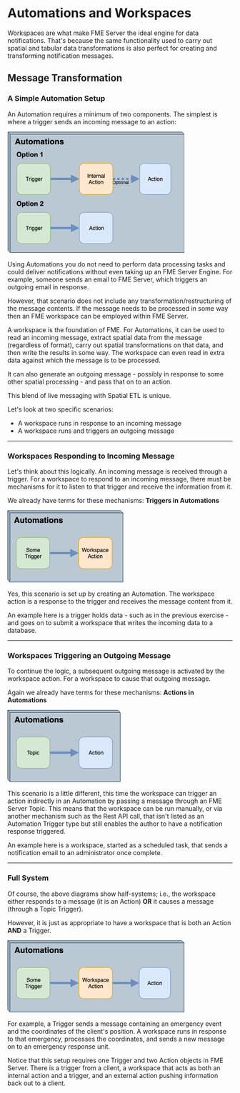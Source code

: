 # Automations and Workspaces

Workspaces are what make FME Server the ideal engine for data notifications. That's because the same functionality used to carry out spatial and tabular data transformations is also perfect for creating and transforming notification messages.


## Message Transformation ##

### A Simple Automation Setup ###

An Automation requires a minimum of two components. The simplest is where a trigger sends an incoming message to an action:

![](./Images/Img4.011.SimpleAutomationLayout.png)

Using Automations you do not need to perform data processing tasks and could deliver notifications without even taking up an FME Server Engine. For example, someone sends an email to FME Server, which triggers an outgoing email in response.

However, that scenario does not include any transformation/restructuring of the message contents. If the message needs to be processed in some way then an FME workspace can be employed within FME Server.

A workspace is the foundation of FME. For Automations, it can be used to read an incoming message, extract spatial data from the message (regardless of format), carry out spatial transformations on that data, and then write the results in some way. The workspace can even read in extra data against which the message is to be processed.

It can also generate an outgoing message - possibly in response to some other spatial processing - and pass that on to an action.

This blend of live messaging with Spatial ETL is unique.

Let's look at two specific scenarios:

- A workspace runs in response to an incoming message
- A workspace runs and triggers an outgoing message

---

### Workspaces Responding to Incoming Message ###

Let's think about this logically. An incoming message is received through a trigger. For a workspace to respond to an incoming message, there must be mechanisms for it to listen to that trigger and receive the information from it.

We already have terms for these mechanisms: **Triggers in Automations**

![](./Images/Img4.015.WorkspaceAction.png)

Yes, this scenario is set up by creating an Automation. The workspace action is a response to the trigger and receives the message content from it.

An example here is a trigger holds data - such as in the previous exercise - and goes on to submit a workspace that writes the incoming data to a database.

---

### Workspaces Triggering an Outgoing Message ###

To continue the logic, a subsequent outgoing message is activated by the workspace action. For a workspace to cause that outgoing message.

Again we already have terms for these mechanisms: **Actions in Automations**  

![](./Images/Img4.014.WorkspaceTriggerTopic.png)

This scenario is a little different, this time the workspace can trigger an action indirectly in an Automation by passing a message through an FME Server Topic. This means that the workspace can be run manually, or via another mechanism such as the Rest API call, that isn't listed as an Automation Trigger type but still enables the author to have a notification response triggered.

An example here is a workspace, started as a scheduled task, that sends a notification email to an administrator once complete.

---

### Full System ###

Of course, the above diagrams show half-systems; i.e., the workspace either responds to a message (it is an Action) **OR** it causes a message (through a Topic Trigger).

However, it is just as appropriate to have a workspace that is both an Action **AND** a Trigger.

![](./Images/Img4.013.WorkspaceTriggerAction.png)

For example, a Trigger sends a message containing an emergency event and the coordinates of the client's position. A workspace runs in response to that emergency, processes the coordinates, and sends a new message on to an emergency response unit.  

Notice that this setup requires one Trigger and two Action objects in FME Server. There is a trigger from a client, a workspace that acts as both an internal action and a trigger, and an external action pushing information back out to a client.
